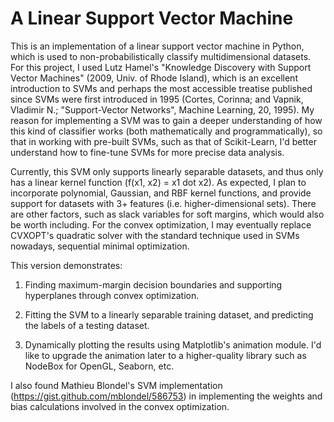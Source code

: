 A Linear Support Vector Machine
===

This is an implementation of a linear support vector machine in Python, which is used to non-probabilistically classify multidimensional datasets. For this project, I used Lutz Hamel's "Knowledge Discovery with Support Vector Machines" (2009, Univ. of Rhode Island), which is an excellent introduction to SVMs and perhaps the most accessible treatise published since SVMs were first introduced in 1995 (Cortes, Corinna; and Vapnik, Vladimir N.; "Support-Vector Networks", Machine Learning, 20, 1995). My reason for implementing a SVM was to gain a deeper understanding of how this kind of classifier works (both mathematically and programmatically), so that in working with pre-built SVMs, such as that of Scikit-Learn, I'd better understand how to fine-tune SVMs for more precise data analysis.

Currently, this SVM only supports linearly separable datasets, and thus only has a linear kernel function (f(x1, x2) = x1 dot x2). As expected, I plan to incorporate polynomial, Gaussian, and RBF kernel functions, and provide support for datasets with 3+ features (i.e. higher-dimensional sets). There are other factors, such as slack variables for soft margins, which would also be worth including. For the convex optimization, I may eventually replace CVXOPT's quadratic solver with the standard technique used in SVMs nowadays, sequential minimal optimization.

This version demonstrates:

1) Finding maximum-margin decision boundaries and supporting hyperplanes through convex optimization.

2) Fitting the SVM to a linearly separable training dataset, and predicting the labels of a testing dataset.

3) Dynamically plotting the results using Matplotlib's animation module. I'd like to upgrade the animation later to a higher-quality library such as NodeBox for OpenGL, Seaborn, etc.

I also found Mathieu Blondel's SVM implementation (https://gist.github.com/mblondel/586753) in implementing the weights and bias calculations involved in the convex optimization. 